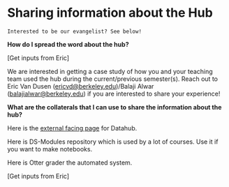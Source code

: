 # Sharing information about the Hub

```{note}
Interested to be our evangelist? See below!

```

**How do I spread the word about the hub?**

[Get inputs from Eric] 

We are interested in getting a case study of how you and your teaching team used the hub during the current/previous semester(s). Reach out to Eric Van Dusen (ericvd@berkeley.edu)/Balaji Alwar (balajialwar@berkeley.edu) if you are interested to share your experience!


**What are the collaterals that I can use to share the information about the hub?**

Here is the [external facing page](https://data.berkeley.edu/external) for Datahub. 

Here is DS-Modules repository which is used by a lot of courses. Use it if you want to make notebooks.

Here is Otter grader the automated system. 


[Get inputs from Eric] 



